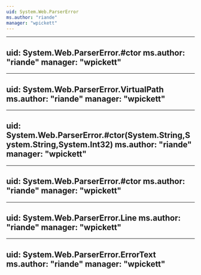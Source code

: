```yaml
---
uid: System.Web.ParserError
ms.author: "riande"
manager: "wpickett"
---
```


---
uid: System.Web.ParserError.#ctor
ms.author: "riande"
manager: "wpickett"
---

---
uid: System.Web.ParserError.VirtualPath
ms.author: "riande"
manager: "wpickett"
---

---
uid: System.Web.ParserError.#ctor(System.String,System.String,System.Int32)
ms.author: "riande"
manager: "wpickett"
---

---
uid: System.Web.ParserError.#ctor
ms.author: "riande"
manager: "wpickett"
---

---
uid: System.Web.ParserError.Line
ms.author: "riande"
manager: "wpickett"
---

---
uid: System.Web.ParserError.ErrorText
ms.author: "riande"
manager: "wpickett"
---
